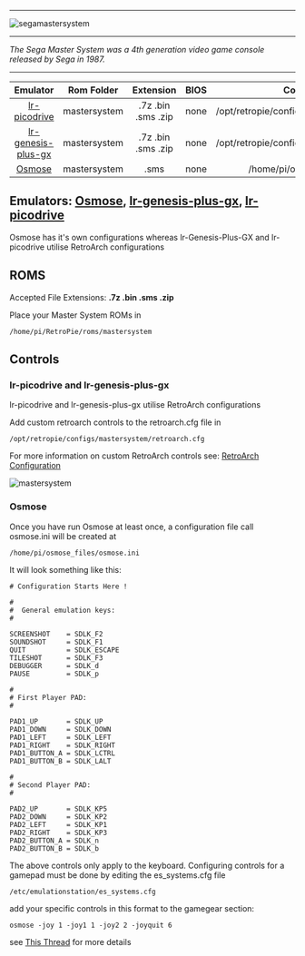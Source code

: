 ***
![segamastersystem](https://cloud.githubusercontent.com/assets/10035308/12213057/27eba8a4-b62f-11e5-8757-e4b56fc07900.png)
***
_The Sega Master System was a 4th generation video game console released by Sega in 1987._
***

| Emulator | Rom Folder | Extension | BIOS |  Controller Config |
| :---: | :---: | :---: | :---: | :---: |
| [lr-picodrive](https://github.com/libretro/picodrive) | mastersystem  | .7z .bin .sms .zip | none | /opt/retropie/configs/mastersystem/retroarch.cfg |
| [lr-genesis-plus-gx](https://github.com/libretro/Genesis-Plus-GX) | mastersystem  | .7z .bin .sms .zip | none | /opt/retropie/configs/mastersystem/retroarch.cfg |
| [Osmose](https://github.com/RetroPie/osmose-rpi) | mastersystem  | .sms | none | /home/pi/osmose_files/osmose.ini |

## Emulators: [Osmose](https://github.com/RetroPie/osmose-rpi), [lr-genesis-plus-gx](https://github.com/libretro/Genesis-Plus-GX), [lr-picodrive](https://github.com/libretro/picodrive)
Osmose has it's own configurations whereas lr-Genesis-Plus-GX and lr-picodrive utilise RetroArch configurations

## ROMS

Accepted File Extensions: **.7z .bin .sms .zip**

Place your Master System ROMs in
```
/home/pi/RetroPie/roms/mastersystem
```
## Controls

### lr-picodrive and lr-genesis-plus-gx

lr-picodrive and lr-genesis-plus-gx utilise RetroArch configurations

Add custom retroarch controls to the retroarch.cfg file in

```
/opt/retropie/configs/mastersystem/retroarch.cfg
```
For more information on custom RetroArch controls see: [RetroArch Configuration](RetroArch-Configuration)

![mastersystem](https://cloud.githubusercontent.com/assets/10035308/7334954/59794038-eb60-11e4-989d-6367c1fda8ef.png)

### Osmose
Once you have run Osmose at least once, a configuration file call osmose.ini will be created at
```
/home/pi/osmose_files/osmose.ini
```
It will look something like this:
```shell
# Configuration Starts Here !

#
#  General emulation keys:
#

SCREENSHOT    = SDLK_F2
SOUNDSHOT     = SDLK_F1
QUIT          = SDLK_ESCAPE
TILESHOT      = SDLK_F3
DEBUGGER      = SDLK_d
PAUSE         = SDLK_p

#
# First Player PAD:
#

PAD1_UP       = SDLK_UP
PAD1_DOWN     = SDLK_DOWN
PAD1_LEFT     = SDLK_LEFT
PAD1_RIGHT    = SDLK_RIGHT
PAD1_BUTTON_A = SDLK_LCTRL
PAD1_BUTTON_B = SDLK_LALT

#
# Second Player PAD:
#

PAD2_UP       = SDLK_KP5
PAD2_DOWN     = SDLK_KP2
PAD2_LEFT     = SDLK_KP1
PAD2_RIGHT    = SDLK_KP3
PAD2_BUTTON_A = SDLK_n
PAD2_BUTTON_B = SDLK_b
```

The above controls only apply to the keyboard. Configuring controls for a gamepad must be done by editing the es_systems.cfg file
```
/etc/emulationstation/es_systems.cfg
```
add your specific controls in this format to the gamegear section:
```
osmose -joy 1 -joy1 1 -joy2 2 -joyquit 6
```
see [This Thread](http://www.raspberrypi.org/forums/viewtopic.php?f=78&t=23550) for more details